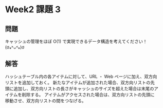 # Week2 課題 3

## 問題

キャッシュの管理をほぼ O(1) で実現できるデータ構造を考えてください！(σ⁎˃ᴗ˂⁎)σ

## 解答

ハッシュテーブル内の各アイテムに対して、URL ・ Web ページに加え、双方向リストを追加しておく。
新たなアイテムが追加された場合、双方向リストの先頭に追加し、双方向リストの長さがキャッシュのサイズを超えた場合は末尾のアイテムを削除する。
アイテムがアクセスされた場合は、双方向リストの先頭に移動させ、双方向リストの間をつなげる。